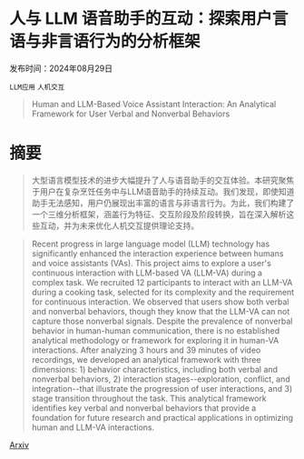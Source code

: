 # 人与 LLM 语音助手的互动：探索用户言语与非言语行为的分析框架

发布时间：2024年08月29日

`LLM应用` `人机交互`

> Human and LLM-Based Voice Assistant Interaction: An Analytical Framework for User Verbal and Nonverbal Behaviors

# 摘要

> 大型语言模型技术的进步大幅提升了人与语音助手的交互体验。本研究聚焦于用户在复杂烹饪任务中与LLM语音助手的持续互动。我们发现，即使知道助手无法感知，用户仍展现出丰富的语言与非语言行为。为此，我们构建了一个三维分析框架，涵盖行为特征、交互阶段及阶段转换，旨在深入解析这些互动，并为未来优化人机交互提供理论支持。

> Recent progress in large language model (LLM) technology has significantly enhanced the interaction experience between humans and voice assistants (VAs). This project aims to explore a user's continuous interaction with LLM-based VA (LLM-VA) during a complex task. We recruited 12 participants to interact with an LLM-VA during a cooking task, selected for its complexity and the requirement for continuous interaction. We observed that users show both verbal and nonverbal behaviors, though they know that the LLM-VA can not capture those nonverbal signals. Despite the prevalence of nonverbal behavior in human-human communication, there is no established analytical methodology or framework for exploring it in human-VA interactions. After analyzing 3 hours and 39 minutes of video recordings, we developed an analytical framework with three dimensions: 1) behavior characteristics, including both verbal and nonverbal behaviors, 2) interaction stages--exploration, conflict, and integration--that illustrate the progression of user interactions, and 3) stage transition throughout the task. This analytical framework identifies key verbal and nonverbal behaviors that provide a foundation for future research and practical applications in optimizing human and LLM-VA interactions.

[Arxiv](https://arxiv.org/abs/2408.16465)